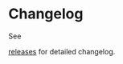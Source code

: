 <!--
SPDX-FileCopyrightText: © 2024 nosludge <https://github.com/nosludge>
SPDX-FileContributor: szymonmaszke <github@maszke.co>

SPDX-License-Identifier: Apache-2.0
-->

# Changelog

See
<!--- pyml disable-next-line line-length-->
[releases](https://github.com/nosludge/testing/releases)
for detailed changelog.
